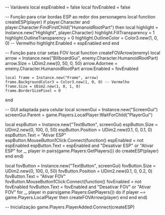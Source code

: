 -- Variáveis
local espEnabled = false
local fovEnabled = false

-- Função para criar bordas ESP ao redor dos personagens
local function createESP(player)
    if player.Character and player.Character:FindFirstChild("HumanoidRootPart") then
        local highlight = Instance.new("Highlight", player.Character)
        highlight.FillTransparency = 1
        highlight.OutlineTransparency = 0
        highlight.OutlineColor = Color3.new(1, 0, 0) -- Vermelho
        highlight.Enabled = espEnabled
    end
end

-- Função para criar setas FOV
local function createFOVArrow(enemy)
    local arrow = Instance.new("BillboardGui", enemy.Character.HumanoidRootPart)
    arrow.Size = UDim2.new(0, 50, 0, 50)
    arrow.Adornee = enemy.Character.HumanoidRootPart
    arrow.Enabled = fovEnabled
    
    local frame = Instance.new("Frame", arrow)
    frame.BackgroundColor3 = Color3.new(1, 0, 0) -- Vermelho
    frame.Size = UDim2.new(1, 0, 1, 0)
    frame.BorderSizePixel = 0
end

-- GUI adaptada para celular
local screenGui = Instance.new("ScreenGui")
screenGui.Parent = game.Players.LocalPlayer:WaitForChild("PlayerGui")

local espButton = Instance.new("TextButton", screenGui)
espButton.Size = UDim2.new(0, 100, 0, 50)
espButton.Position = UDim2.new(0.1, 0, 0.1, 0)
espButton.Text = "Ativar ESP"
espButton.MouseButton1Click:Connect(function()
    espEnabled = not espEnabled
    espButton.Text = espEnabled and "Desativar ESP" or "Ativar ESP"
    for _, player in pairs(game.Players:GetPlayers()) do
        createESP(player)
    end
end)

local fovButton = Instance.new("TextButton", screenGui)
fovButton.Size = UDim2.new(0, 100, 0, 50)
fovButton.Position = UDim2.new(0.1, 0, 0.2, 0)
fovButton.Text = "Ativar FOV"
fovButton.MouseButton1Click:Connect(function()
    fovEnabled = not fovEnabled
    fovButton.Text = fovEnabled and "Desativar FOV" or "Ativar FOV"
    for _, player in pairs(game.Players:GetPlayers()) do
        if player ~= game.Players.LocalPlayer then
            createFOVArrow(player)
        end
    end
end)

-- Inicialização
game.Players.PlayerAdded:Connect(createESP)
